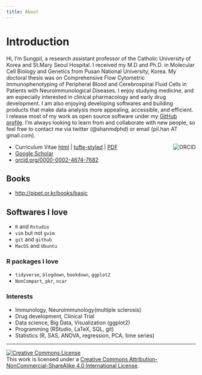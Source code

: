 ```yaml
---
title: About
---
```


# Introduction

Hi, I’m Sungpil, a research assistant professor of the Catholic University of Korea and St.Mary Seoul Hospital. 
I received my M.D and Ph.D. in Molecular Cell Biology and Genetics from Pusan National University, Korea. 
My doctoral thesis was on Comprehensive Flow Cytometric Immunophenotyping of Peripheral Blood and Cerebrospinal Fluid Cells in Patients with Neuroimmunological Diseases. 
I enjoy studying medicine, and am especially interested in clinical pharmacology and early drug development. I am also enjoying developing softwares and building products that make data analysis more appealing, accessible, and efficient. 
I release most of my work as open source software under my [GitHub profile](https://github.com/shanmdphd). 
I’m always looking to learn from and collaborate with new people, so feel free to contact me via twitter (@shanmdphd) or email (pil.han AT gmail.com).

[<img src="/assets/ORCID.png" style="max-width:15%;min-width:40px;float:right;" alt="ORCID" />](https://orcid.org/0000-0002-4674-7682)

- Curriculum Vitae [html](/cv) | [tufte-styled](https://shanmdphd.github.io/cv) | [PDF](https://shanmdphd.github.io/cv/cv-shan.pdf)
- <a href="https://scholar.google.com/citations?user=TUK927cAAAAJ" class="btn">Google Scholar</a>
- <a href="https://orcid.org/0000-0002-4674-7682" class="btn">orcid.org/0000-0002-4674-7682</a>



## Books

- <http://pipet.or.kr/books/basic>

<!--
- <https://memoir.netlify.com/> Pathway to the physician-scientist
- <https://shan.updog.co/portfolio/>
- <https://shanmdphd.github.io/conferences/>
- <https://asancpt.github.io/book-ncar/>
- <https://asancpt.github.io/book-gabrielsson/>
- [Modeling and Simulation을 이용한 Special population에서의 약물 인허가 현황과 관련규정](https://shanmdphd.github.io/book-special-population)
-->

## Softwares I love

- `R` and `Rstudio`
- `vim` but not `gvim` 
- `git` and `github`
- `MacOS` and `Ubuntu`

### R packages I love

- `tidyverse`, `blogdown`, `bookdown`, `ggplot2`
- `NonCompart`, `pkr`, `ncar`

### Interests

- Immunology, Neuroimmunology(multiple sclerosis)
- Drug development, Clinical Trial 
- Data science, Big Data, Visualization (ggplot2)
- Programming (RStudio, LaTeX, SQL, git)
- Statistics (R, SAS, ANOVA, regression, PCA, time series)

---

<a rel="license" href="http://creativecommons.org/licenses/by-nc-sa/4.0/"><img alt="Creative Commons License" style="border-width:0" src="https://i.creativecommons.org/l/by-nc-sa/4.0/88x31.png" /></a><br />This work is licensed under a <a rel="license" href="http://creativecommons.org/licenses/by-nc-sa/4.0/">Creative Commons Attribution-NonCommercial-ShareAlike 4.0 International License</a>.

